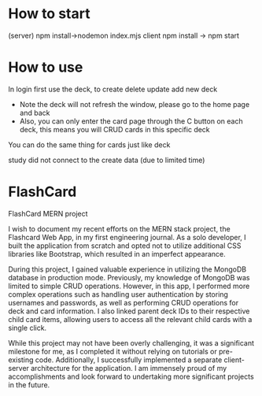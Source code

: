 
# How to start
(server) npm install->nodemon index.mjs
client npm install -> npm start


# How to use
In login first
use the deck, to create delete update add new deck
* Note the deck will not refresh the window, please go to the home page and back
* Also, you can only enter the card page through the C button on each deck, this means you will CRUD cards in this specific deck

You can do the same thing for cards just like deck

study did not connect to the create data (due to limited time)



# FlashCard
FlashCard MERN project
<p>I wish to document my recent efforts on the MERN stack project, the Flashcard Web App, in my first engineering journal. As a solo developer, I built the application from scratch and opted not to utilize additional CSS libraries like Bootstrap, which resulted in an imperfect appearance.
</p>

<p>During this project, I gained valuable experience in utilizing the MongoDB database in production mode. Previously, my knowledge of MongoDB was limited to simple CRUD operations. However, in this app, I performed more complex operations such as handling user authentication by storing usernames and passwords, as well as performing CRUD operations for deck and card information. I also linked parent deck IDs to their respective child card items, allowing users to access all the relevant child cards with a single click.
</p>


<p>While this project may not have been overly challenging, it was a significant milestone for me, as I completed it without relying on tutorials or pre-existing code. Additionally, I successfully implemented a separate client-server architecture for the application. I am immensely proud of my accomplishments and look forward to undertaking more significant projects in the future.</p>

